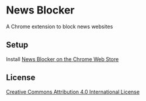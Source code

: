 # News Blocker

A Chrome extension to block news websites

## Setup

Install [News Blocker on the Chrome Web Store](https://chrome.google.com/webstore/detail/news-blocker/cgpkdjfgbnokjojgehhjmmoijngneaih) 


## License

[Creative Commons Attribution 4.0 International License](http://creativecommons.org/licenses/by/4.0/)
